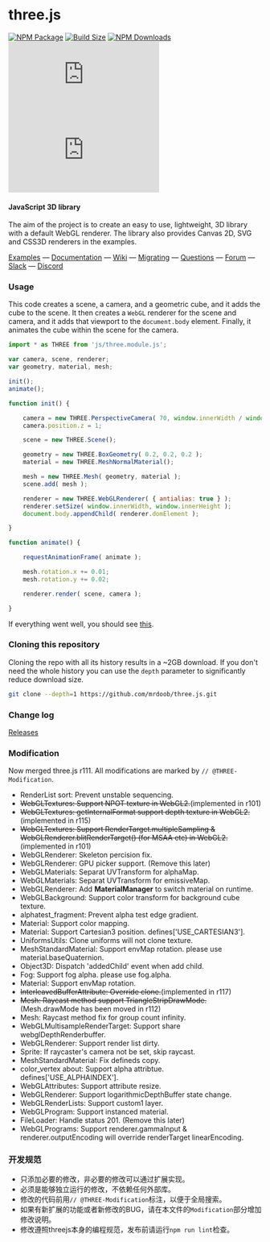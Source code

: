 three.js
========

[![NPM Package][npm]][npm-url]
[![Build Size][build-size]][build-size-url]
[![NPM Downloads][npm-downloads]][npmtrends-url]
[![Dev Dependencies][dev-dependencies]][dev-dependencies-url]
[![Language Grade][lgtm]][lgtm-url]

#### JavaScript 3D library ####

The aim of the project is to create an easy to use, lightweight, 3D library with a default WebGL renderer. The library also provides Canvas 2D, SVG and CSS3D renderers in the examples.

[Examples](http://threejs.org/examples/) &mdash;
[Documentation](http://threejs.org/docs/) &mdash;
[Wiki](https://github.com/mrdoob/three.js/wiki) &mdash;
[Migrating](https://github.com/mrdoob/three.js/wiki/Migration-Guide) &mdash;
[Questions](http://stackoverflow.com/questions/tagged/three.js) &mdash;
[Forum](https://discourse.threejs.org/) &mdash;
[Slack](https://join.slack.com/t/threejs/shared_invite/enQtMzYxMzczODM2OTgxLTQ1YmY4YTQxOTFjNDAzYmQ4NjU2YzRhNzliY2RiNDEyYjU2MjhhODgyYWQ5Y2MyZTU3MWNkOGVmOGRhOTQzYTk) &mdash;
[Discord](https://discordapp.com/invite/HF4UdyF)

### Usage ###

This code creates a scene, a camera, and a geometric cube, and it adds the cube to the scene. It then creates a `WebGL` renderer for the scene and camera, and it adds that viewport to the `document.body` element. Finally, it animates the cube within the scene for the camera.

```javascript
import * as THREE from 'js/three.module.js';

var camera, scene, renderer;
var geometry, material, mesh;

init();
animate();

function init() {

	camera = new THREE.PerspectiveCamera( 70, window.innerWidth / window.innerHeight, 0.01, 10 );
	camera.position.z = 1;

	scene = new THREE.Scene();

	geometry = new THREE.BoxGeometry( 0.2, 0.2, 0.2 );
	material = new THREE.MeshNormalMaterial();

	mesh = new THREE.Mesh( geometry, material );
	scene.add( mesh );

	renderer = new THREE.WebGLRenderer( { antialias: true } );
	renderer.setSize( window.innerWidth, window.innerHeight );
	document.body.appendChild( renderer.domElement );

}

function animate() {

	requestAnimationFrame( animate );

	mesh.rotation.x += 0.01;
	mesh.rotation.y += 0.02;

	renderer.render( scene, camera );

}
```

If everything went well, you should see [this](https://jsfiddle.net/8kubjpL5/).

### Cloning this repository ###

Cloning the repo with all its history results in a ~2GB download. If you don't need the whole history you can use the `depth` parameter to significantly reduce download size.

```sh
git clone --depth=1 https://github.com/mrdoob/three.js.git
```

### Change log ###

[Releases](https://github.com/mrdoob/three.js/releases)


[npm]: https://img.shields.io/npm/v/three
[npm-url]: https://www.npmjs.com/package/three
[build-size]: https://badgen.net/bundlephobia/minzip/three
[build-size-url]: https://bundlephobia.com/result?p=three
[npm-downloads]: https://img.shields.io/npm/dw/three
[npmtrends-url]: https://www.npmtrends.com/three
[dev-dependencies]: https://img.shields.io/david/dev/mrdoob/three.js
[dev-dependencies-url]: https://david-dm.org/mrdoob/three.js#info=devDependencies
[lgtm]: https://img.shields.io/lgtm/alerts/github/mrdoob/three.js
[lgtm-url]: https://lgtm.com/projects/g/mrdoob/three.js/

### Modification ###

Now merged three.js r111.
All modifications are marked by `// @THREE-Modification`.

* RenderList sort: Prevent unstable sequencing.
* ~~WebGLTextures: Support NPOT texture in WebGL2.~~(implemented in r101)
* ~~WebGLTextures: getInternalFormat support depth texture in WebGL2.~~(implemented in r115)
* ~~WebGLTextures: Support RenderTarget.multipleSampling & WebGLRenderer.blitRenderTarget() (for MSAA etc) in WebGL2.~~(implemented in r101)
* WebGLRenderer: Skeleton percision fix.
* WebGLRenderer: GPU picker support. (Remove this later)
* WebGLMaterials: Separat UVTransform for alphaMap.
* WebGLMaterials: Separat UVTransform for emissiveMap.
* WebGLRenderer: Add **MaterialManager** to switch material on runtime.
* WebGLBackground: Support color transform for background cube texture.
* alphatest_fragment: Prevent alpha test edge gradient.
* Material: Support color mapping.
* Material: Support Cartesian3 position. defines['USE_CARTESIAN3'].
* UniformsUtils: Clone uniforms will not clone texture.
* MeshStandardMaterial: Support envMap rotation. please use material.baseQuaternion.
* Object3D: Dispatch 'addedChild' event when add child.
* Fog: Support fog alpha. please use fog.alpha.
* Material: Support envMap rotation.
* ~~InterleavedBufferAttribute: Override clone.~~(implemented in r117)
* ~~Mesh: Raycast method support TriangleStripDrawMode.~~(Mesh.drawMode has been moved in r112)
* Mesh: Raycast method fix for group count infinity.
* WebGLMultisampleRenderTarget: Support share webglDepthRenderbuffer.
* WebGLRenderer: Support render list dirty.
* Sprite: If raycaster's camera not be set, skip raycast.
* MeshStandardMaterial: Fix defineds copy.
* color_vertex about: Support alpha attribtue. defines['USE_ALPHAINDEX'].
* WebGLAttributes: Support attribute resize.
* WebGLRenderer: Support logarithmicDepthBuffer state change.
* WebGLRenderLists: Support custom1 layer.
* WebGLProgram: Support instanced material.
* FileLoader: Handle status 201. (Remove this later)
* WebGLPrograms: Support renderer.gammaInput & renderer.outputEncoding will override renderTarget linearEncoding.

### 开发规范 ###

* 只添加必要的修改，非必要的修改可以通过扩展实现。
* 必须是能够独立运行的修改，不依赖任何外部库。
* 修改的代码前用`// @THREE-Modification`标注，以便于全局搜索。
* 如果有新扩展的功能或者新修改的BUG，请在本文件的`Modification`部分增加修改说明。
* 修改遵照threejs本身的编程规范，发布前请运行`npm run lint`检查。
